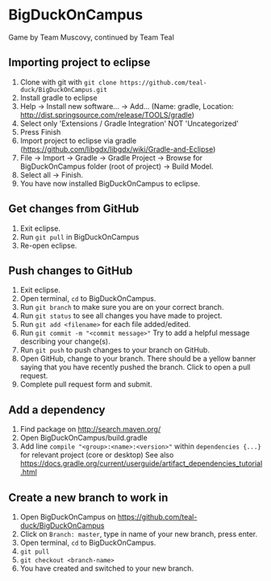 # BigDuckOnCampus
Game by Team Muscovy, continued by Team Teal

## Importing project to eclipse
1. Clone with git with ```git clone https://github.com/teal-duck/BigDuckOnCampus.git```
2. Install gradle to eclipse 
  1. Help -> Install new software... -> Add... (Name: gradle, Location: http://dist.springsource.com/release/TOOLS/gradle)
  2. Select only 'Extensions / Gradle Integration' NOT 'Uncategorized'
  3. Press Finish
3. Import project to eclipse via gradle (https://github.com/libgdx/libgdx/wiki/Gradle-and-Eclipse)
  1. File -> Import -> Gradle -> Gradle Project -> Browse for BigDuckOnCampus folder (root of project) -> Build Model.
  2. Select all -> Finish.
4. You have now installed BigDuckOnCampus to eclipse.


## Get changes from GitHub
1. Exit eclipse.
2. Run ```git pull``` in BigDuckOnCampus
3. Re-open eclipse.


## Push changes to GitHub
1. Exit eclipse.
2. Open terminal, ```cd``` to BigDuckOnCampus.
3. Run ```git branch``` to make sure you are on your correct branch.
2. Run ```git status``` to see all changes you have made to project.
3. Run ```git add <filename>``` for each file added/edited.
4. Run ```git commit -m "<commit message>"``` Try to add a helpful message describing your change(s).
5. Run ```git push``` to push changes to your branch on GitHub.
6. Open GitHub, change to your branch. There should be a yellow banner saying that you have recently pushed the branch. Click to open a pull request.
7. Complete pull request form and submit.


## Add a dependency
1. Find package on http://search.maven.org/
2. Open BigDuckOnCampus/build.gradle
3. Add line ```compile "<group>:<name>:<version>"``` within ```dependencies {...}``` for relevant project (core or desktop)
See also https://docs.gradle.org/current/userguide/artifact_dependencies_tutorial.html


## Create a new branch to work in
1. Open BigDuckOnCampus on https://github.com/teal-duck/BigDuckOnCampus
2. Click on ```Branch: master```, type in name of your new branch, press enter.
3. Open terminal, ```cd``` to BigDuckOnCampus.
4. ```git pull```
5. ```git checkout <branch-name>```
6. You have created and switched to your new branch.

